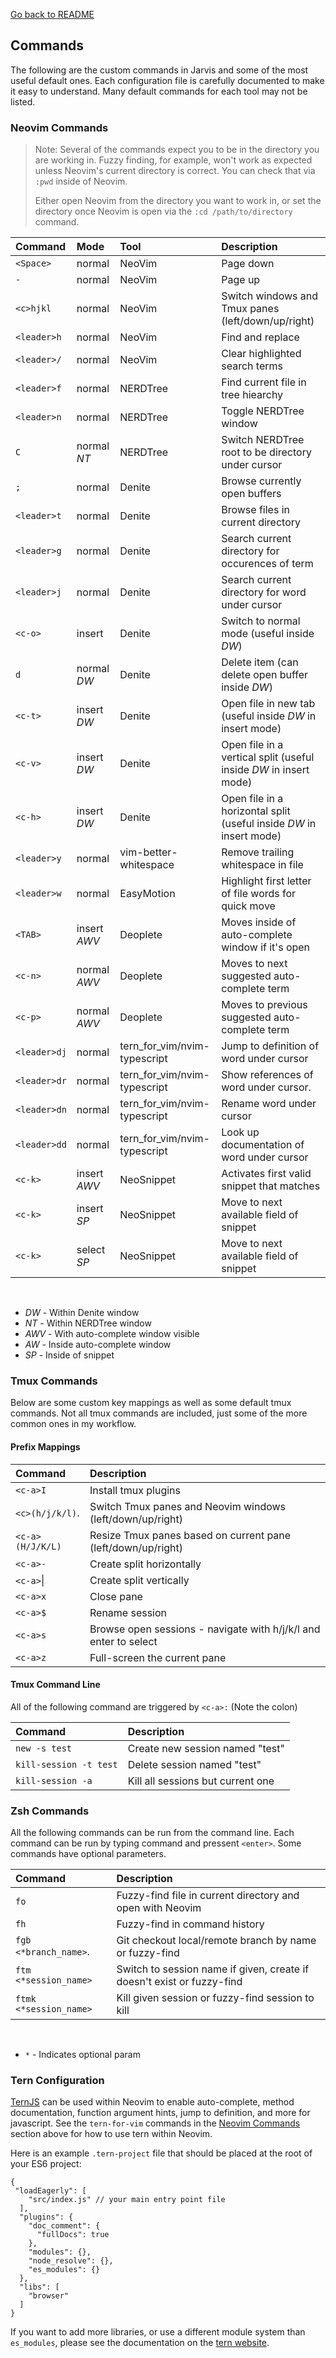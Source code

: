 [Go back to README](../README.md)

## Commands

The following are the custom commands in Jarvis and some of the most useful default ones. Each configuration 
file is carefully documented to make it easy to understand. Many default commands for each tool may not be listed.

### Neovim Commands

> Note: Several of the commands expect you to be in the directory you are working in. Fuzzy finding, for example, won't work as expected unless Neovim's current directory is correct. You can check that via `:pwd` inside of Neovim. 
>
> Either open Neovim from the directory you want to work in, or set the directory once Neovim is open via the `:cd /path/to/directory` command.

| Command      | Mode            | Tool                            | Description                              |
| :----------- | :-------------- | :------------------------------ | :--------------------------------------- |
| `<Space>`    | normal          | NeoVim                          | Page down                                |
| `-`          | normal          | NeoVim                          | Page up                                  |
| `<c>hjkl`    | normal          | NeoVim                          | Switch windows and Tmux panes (left/down/up/right) |
| `<leader>h`  | normal          | NeoVim                          | Find and replace                         |
| `<leader>/`  | normal          | NeoVim                          | Clear highlighted search terms           |
| `<leader>f`  | normal          | NERDTree                        | Find current file in tree hiearchy       |
| `<leader>n`  | normal          | NERDTree                        | Toggle NERDTree window                   |
| `C`          | normal     *NT* | NERDTree                        | Switch NERDTree root to be directory under cursor |
| `;`          | normal          | Denite                          | Browse currently open buffers            |
| `<leader>t`  | normal          | Denite                          | Browse files in current directory        |
| `<leader>g`  | normal          | Denite                          | Search current directory for occurences of term |
| `<leader>j`  | normal          | Denite                          | Search current directory for word under cursor |
| `<c-o>`      | insert          | Denite                          | Switch to normal mode (useful inside *DW*) |
| `d`          | normal     *DW* | Denite                          | Delete item (can delete open buffer inside *DW*) |
| `<c-t>`      | insert     *DW* | Denite                          | Open file in new tab (useful inside *DW* in insert mode) |
| `<c-v>`      | insert     *DW* | Denite                          | Open file in a vertical split  (useful inside *DW* in insert mode) |
| `<c-h>`      | insert     *DW* | Denite                          | Open file in a horizontal split  (useful inside *DW* in insert mode) |
| `<leader>y`  | normal          | vim-better-whitespace           | Remove trailing whitespace in file       |
| `<leader>w`  | normal          | EasyMotion                      | Highlight first letter of file words for quick move |
| `<TAB>`      | insert    *AWV* | Deoplete                        | Moves inside of auto-complete window if it's open |
| `<c-n>`      | normal    *AWV* | Deoplete                        | Moves to next suggested auto-complete term |
| `<c-p>`      | normal    *AWV* | Deoplete                        | Moves to previous suggested auto-complete term |
| `<leader>dj` | normal          | tern\_for\_vim/nvim-typescript  | Jump to definition of word under cursor  |
| `<leader>dr` | normal          | tern\_for\_vim/nvim-typescript  | Show references of word under cursor.    |
| `<leader>dn` | normal          | tern\_for\_vim/nvim-typescript  | Rename word under cursor                 |
| `<leader>dd` | normal          | tern\_for\_vim/nvim-typescript  | Look up documentation of word under cursor |
| `<c-k>`      | insert    *AWV* | NeoSnippet                      | Activates first valid snippet that matches |
| `<c-k>`      | insert     *SP* | NeoSnippet                      | Move to next available field of snippet  |
| `<c-k>`      | select     *SP* | NeoSnippet                      | Move to next available field of snippet  |

<br />

* *DW*  - Within Denite window
* *NT*  - Within NERDTree window
* *AWV* - With auto-complete window visible
* *AW*  - Inside auto-complete window
* *SP*  - Inside of snippet

### Tmux Commands
Below are some custom key mappings as well as some default tmux commands. Not all tmux commands are included,
just some of the more common ones in my workflow.

#### Prefix Mappings
| Command          | Description                              |
| :--------------- | :--------------------------------------- |
| `<c-a>I`         | Install tmux plugins                     |
| `<c>(h/j/k/l)`.  | Switch Tmux panes and Neovim windows (left/down/up/right) |
| `<c-a>(H/J/K/L)` | Resize Tmux panes based on current pane (left/down/up/right) |
| `<c-a>-`         | Create split horizontally                |
| `<c-a>`&#124;    | Create split vertically                  |
| `<c-a>x`         | Close pane                               |
| `<c-a>$`         | Rename session                           |
| `<c-a>s`         | Browse open sessions - navigate with h/j/k/l and enter to select |
| `<c-a>z`         | Full-screen the current pane             |

#### Tmux Command Line
All of the following command are triggered by `<c-a>:` (Note the colon)

| Command                | Description                        |
| :--------------------- | :------------------------------    |
| `new -s test`          | Create new session named "test"    |
| `kill-session -t test` | Delete session named "test"        |
| `kill-session -a`      | Kill all sessions but current one  |

### Zsh Commands
All the following commands can be run from the command line. Each command can be run by typing command and pressent `<enter>`. Some commands have optional parameters.

| Command                | Description                        |
| :--------------------- | :------------------------------    |
| `fo`                   | Fuzzy-find file in current directory and open with Neovim               |
| `fh`                   | Fuzzy-find in command history                                           |
| `fgb <*branch_name>`.  | Git checkout local/remote branch by name or fuzzy-find                  |
| `ftm <*session_name>`  | Switch to session name if given, create if doesn't exist or fuzzy-find  |
| `ftmk <*session_name>` | Kill given session or fuzzy-find session to kill                        |

<br />

* `*`  - Indicates optional param

### Tern Configuration

[TernJS](http://ternjs.net) can be used within Neovim to enable auto-complete, method documentation, function argument hints, jump to definition, and more for javascript. See the `tern-for-vim` commands in the [Neovim Commands](#neovim-commands) section above for how to use tern within Neovim.

Here is an example `.tern-project` file that should be placed at the root of your ES6 project:

```
{
 "loadEagerly": [
    "src/index.js" // your main entry point file
  ],
  "plugins": {
    "doc_comment": {
      "fullDocs": true
    },
    "modules": {},
    "node_resolve": {},
    "es_modules": {}
  },
  "libs": [
    "browser"
  ]
}
```
If you want to add more libraries, or use a different module system than `es_modules`, please see the documentation on the [tern website](http://ternjs.net/doc/manual.html).	
